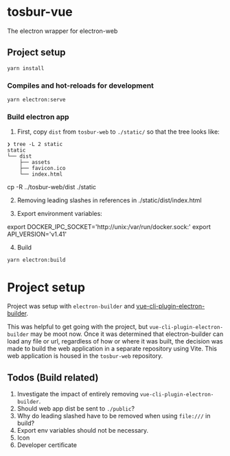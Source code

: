 # tosbur-vue

The electron wrapper for electron-web 

## Project setup
```
yarn install
```

### Compiles and hot-reloads for development
```
yarn electron:serve
```

### Build electron app

1. First, copy `dist` from `tosbur-web` to `./static/` so that the tree looks like:

```
❯ tree -L 2 static
static
└── dist
    ├── assets
    ├── favicon.ico
    └── index.html
```

cp -R ../tosbur-web/dist ./static

2. Removing leading slashes in references in ./static/dist/index.html  

3. Export environment variables:

export DOCKER_IPC_SOCKET='http://unix:/var/run/docker.sock:'
export API_VERSION='v1.41'

4. Build
```
yarn electron:build
```

# Project setup

Project was setup with `electron-builder` and [vue-cli-plugin-electron-builder](https://nklayman.github.io/vue-cli-plugin-electron-builder/).

This was helpful to get going with the project, but `vue-cli-plugin-electron-builder` may be moot now. Once it was determined that electron-builder can load any file or url, regardless of how or where it was built, the decision was made to build the web application in a separate repository using Vite. This web application is housed in the `tosbur-web` repository.

## Todos (Build related)

1. Investigate the impact of entirely removing `vue-cli-plugin-electron-builder`.
2. Should web app dist be sent to `./public`?
3. Why do leading slashed have to be removed when using `file:///` in build?
4. Export env variables should not be necessary.
5. Icon
6. Developer certificate